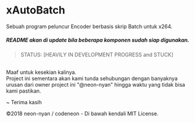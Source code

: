 # xAutoBatch
Sebuah program peluncur Encoder berbasis skrip Batch untuk x264.
<br/>
##### README akan di update bila beberapa komponen sudah siap digunakan.
> STATUS: [HEAVILY IN DEVELOPMENT PROGRESS and STUCK]
<br/>
Maaf untuk kesekian kalinya.
<br/>
Project ini sementara akan kami tunda sehubungan dengan banyaknya urusan dari owner project ini "@neon-nyan" hingga waktu yang tidak bisa kami pastikan.

~ Terima kasih

©2018 neon-nyan / codeneon - Di bawah kendali MIT License.
